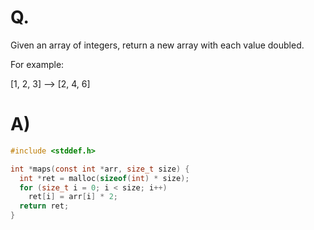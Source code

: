 # Q.
Given an array of integers, return a new array with each value doubled.

For example:

[1, 2, 3] --> [2, 4, 6]

# A)
```c
#include <stddef.h>

int *maps(const int *arr, size_t size) {
  int *ret = malloc(sizeof(int) * size);
  for (size_t i = 0; i < size; i++)
    ret[i] = arr[i] * 2;
  return ret;
}
